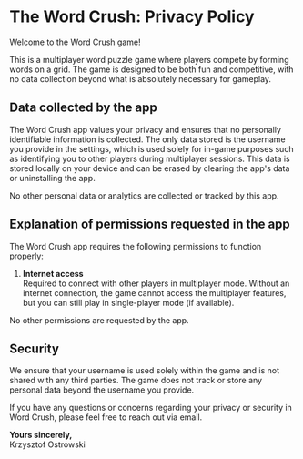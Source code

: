 # The Word Crush: Privacy Policy

Welcome to the Word Crush game!

This is a multiplayer word puzzle game where players compete by forming words on a grid. The game is designed to be both fun and competitive, with no data collection beyond what is absolutely necessary for gameplay.

## Data collected by the app

The Word Crush app values your privacy and ensures that no personally identifiable information is collected. The only data stored is the username you provide in the settings, which is used solely for in-game purposes such as identifying you to other players during multiplayer sessions. This data is stored locally on your device and can be erased by clearing the app's data or uninstalling the app.

No other personal data or analytics are collected or tracked by this app.

## Explanation of permissions requested in the app

The Word Crush app requires the following permissions to function properly:

1. **Internet access**  
   Required to connect with other players in multiplayer mode. Without an internet connection, the game cannot access the multiplayer features, but you can still play in single-player mode (if available).

No other permissions are requested by the app.

## Security

We ensure that your username is used solely within the game and is not shared with any third parties. The game does not track or store any personal data beyond the username you provide.

If you have any questions or concerns regarding your privacy or security in Word Crush, please feel free to reach out via email.

**Yours sincerely,**  
Krzysztof Ostrowski
